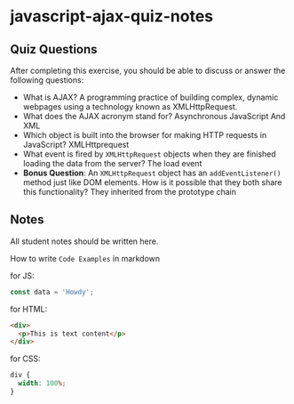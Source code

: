 # javascript-ajax-quiz-notes

## Quiz Questions

After completing this exercise, you should be able to discuss or answer the following questions:

- What is AJAX?
  A programming practice of building complex, dynamic webpages using a technology known as XMLHttpRequest.
- What does the AJAX acronym stand for?
  Asynchronous JavaScript And XML
- Which object is built into the browser for making HTTP requests in JavaScript?
  XMLHttprequest
- What event is fired by `XMLHttpRequest` objects when they are finished loading the data from the server?
  The load event
- **Bonus Question**: An `XMLHttpRequest` object has an `addEventListener()` method just like DOM elements. How is it possible that they both share this functionality?
  They inherited from the prototype chain

## Notes

All student notes should be written here.

How to write `Code Examples` in markdown

for JS:

```javascript
const data = 'Howdy';
```

for HTML:

```html
<div>
  <p>This is text content</p>
</div>
```

for CSS:

```css
div {
  width: 100%;
}
```
